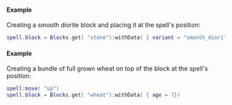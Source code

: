 #### Example
Creating a smooth diorite block and placing it at the spell's position:
```lua
spell.block = Blocks.get( "stone"):withData( { variant = "smooth_diorite"})
```

#### Example
Creating a bundle of full grown wheat on top of the block at the spell's position:
```lua
spell:move( "up")
spell.block = Blocks.get( "wheat"):withData( { age = 7})
```
